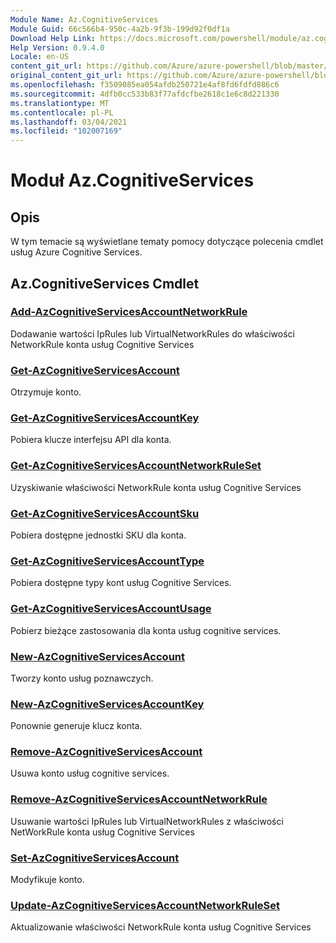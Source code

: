 ```yaml
---
Module Name: Az.CognitiveServices
Module Guid: 66c566b4-950c-4a2b-9f3b-199d92f0df1a
Download Help Link: https://docs.microsoft.com/powershell/module/az.cognitiveservices
Help Version: 0.9.4.0
Locale: en-US
content_git_url: https://github.com/Azure/azure-powershell/blob/master/src/CognitiveServices/CognitiveServices/help/Az.CognitiveServices.md
original_content_git_url: https://github.com/Azure/azure-powershell/blob/master/src/CognitiveServices/CognitiveServices/help/Az.CognitiveServices.md
ms.openlocfilehash: f3509085ea054afdb250721e4af8fd6fdfd886c6
ms.sourcegitcommit: 4dfb0cc533b83f77afdcfbe2618c1e6c8d221330
ms.translationtype: MT
ms.contentlocale: pl-PL
ms.lasthandoff: 03/04/2021
ms.locfileid: "102007169"
---
```

# Moduł Az.CognitiveServices
## Opis
W tym temacie są wyświetlane tematy pomocy dotyczące polecenia cmdlet usług Azure Cognitive Services.

## Az.CognitiveServices Cmdlet
### [Add-AzCognitiveServicesAccountNetworkRule](Add-AzCognitiveServicesAccountNetworkRule.md)
Dodawanie wartości IpRules lub VirtualNetworkRules do właściwości NetworkRule konta usług Cognitive Services

### [Get-AzCognitiveServicesAccount](Get-AzCognitiveServicesAccount.md)
Otrzymuje konto.

### [Get-AzCognitiveServicesAccountKey](Get-AzCognitiveServicesAccountKey.md)
Pobiera klucze interfejsu API dla konta.

### [Get-AzCognitiveServicesAccountNetworkRuleSet](Get-AzCognitiveServicesAccountNetworkRuleSet.md)
Uzyskiwanie właściwości NetworkRule konta usług Cognitive Services

### [Get-AzCognitiveServicesAccountSku](Get-AzCognitiveServicesAccountSku.md)
Pobiera dostępne jednostki SKU dla konta.

### [Get-AzCognitiveServicesAccountType](Get-AzCognitiveServicesAccountType.md)
Pobiera dostępne typy kont usług Cognitive Services.

### [Get-AzCognitiveServicesAccountUsage](Get-AzCognitiveServicesAccountUsage.md)
Pobierz bieżące zastosowania dla konta usług cognitive services.

### [New-AzCognitiveServicesAccount](New-AzCognitiveServicesAccount.md)
Tworzy konto usług poznawczych.

### [New-AzCognitiveServicesAccountKey](New-AzCognitiveServicesAccountKey.md)
Ponownie generuje klucz konta.

### [Remove-AzCognitiveServicesAccount](Remove-AzCognitiveServicesAccount.md)
Usuwa konto usług cognitive services.

### [Remove-AzCognitiveServicesAccountNetworkRule](Remove-AzCognitiveServicesAccountNetworkRule.md)
Usuwanie wartości IpRules lub VirtualNetworkRules z właściwości NetWorkRule konta usług Cognitive Services

### [Set-AzCognitiveServicesAccount](Set-AzCognitiveServicesAccount.md)
Modyfikuje konto.

### [Update-AzCognitiveServicesAccountNetworkRuleSet](Update-AzCognitiveServicesAccountNetworkRuleSet.md)
Aktualizowanie właściwości NetworkRule konta usług Cognitive Services

